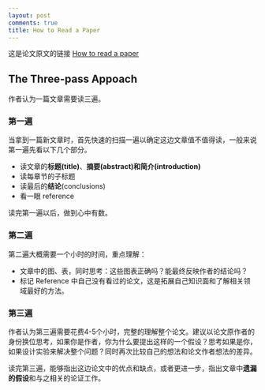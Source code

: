 ```yaml
---
layout: post
comments: true
title: How to Read a Paper
---
```


这是论文原文的链接 [How to read a paper](/papers/howtoread.pdf)


## The Three-pass Appoach

作者认为一篇文章需要读三遍。    

### 第一遍

当拿到一篇新文章时，首先快速的扫描一遍以确定这边文章值不值得读，一般来说第一遍先看以下几个部分。

- 读文章的**标题(title)**、**摘要(abstract)**和**简介(introduction)**
- 读每章节的子标题
- 读最后的**结论**(conclusions) 
- 看一眼 reference

读完第一遍以后，做到心中有数。


### 第二遍

第二遍大概需要一个小时的时间，重点理解：

- 文章中的图、表，同时思考：这些图表正确吗？能最终反映作者的结论吗？
- 标记 Reference 中自己没有看过的论文，这是拓展自己知识面和了解相关领域最好的方法。

### 第三遍

作者认为第三遍需要花费4-5个小时，完整的理解整个论文。建议以论文原作者的身份换位思考，如果你是作者，你为什么要提出这样的一个假设？思考如果是你，如果设计实验来解决整个问题？同时再次比较自己的想法和论文作者想法的差异。

读完第三遍，能够指出这边论文中的优点和缺点，或者更进一步，指出文章中**遗漏的假设**和与之相关的论证工作。



